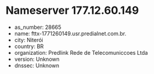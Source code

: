 # Nameserver 177.12.60.149

* as_number: 28665
* name: fttx-1771260149.usr.predialnet.com.br.
* city: Niterói
* country: BR
* organization: Predlink Rede de Telecomuniccoes Ltda
* version: Unknown
* dnssec: Unknown
